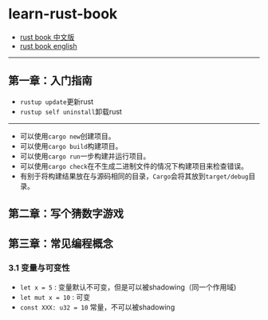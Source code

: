 # learn-rust-book

- [rust book 中文版](https://kaisery.github.io/trpl-zh-cn/ch01-02-hello-world.html)
- [rust book english](https://doc.rust-lang.org/book/)

---

## 第一章：入门指南

- `rustup update`更新rust
- `rustup self uninstall`卸载rust

---

- 可以使用`cargo new`创建项目。
- 可以使用`cargo build`构建项目。
- 可以使用`cargo run`一步构建并运行项目。
- 可以使用`cargo check`在不生成二进制文件的情况下构建项目来检查错误。
- 有别于将构建结果放在与源码相同的目录，`Cargo`会将其放到`target/debug`目录。

## 第二章：写个猜数字游戏

## 第三章：常见编程概念

### 3.1 变量与可变性

- `let x = 5` : 变量默认不可变，但是可以被shadowing（同一个作用域)
- `let mut x = 10` : 可变
- `const XXX: u32 = 10` 常量，不可以被shadowing












